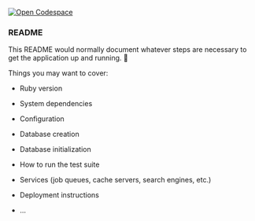 [![Open Codespace](https://img.shields.io/badge/code-github-brightgreen)](https://github.com/codespaces/new/?repo=aprilla/simple-rails-server?ref=main)

### README

This README would normally document whatever steps are necessary to get the
application up and running. 🚀

Things you may want to cover:

* Ruby version

* System dependencies

* Configuration

* Database creation

* Database initialization

* How to run the test suite

* Services (job queues, cache servers, search engines, etc.)

* Deployment instructions

* ...

